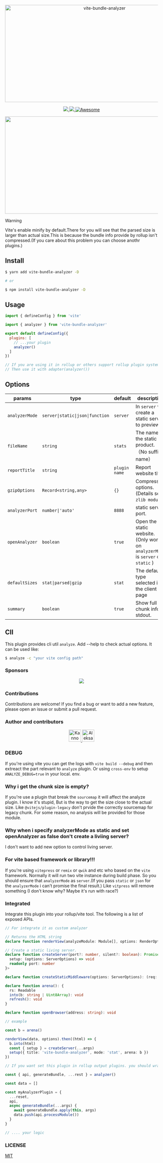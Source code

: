 <p align="center">
  <img src="https://socialify.git.ci/nonzzz/vite-bundle-analyzer/image?font=KoHo&language=1&logo=https%3A%2F%2Favatars.githubusercontent.com%2Fu%2F65625612%3Fs%3D200%26v%3D4&name=1&owner=1&pattern=Circuit%20Board&theme=Auto" alt="vite-bundle-analyzer" width="640" height="320" />
<p>
<p align="center">
  <a href="https://npmjs.com/package/vite-bundle-analyzer">
    <img src="https://img.shields.io/npm/v/vite-bundle-analyzer.svg">
  </a>
  <a href="https://npmjs.com/package/vite-bundle-analyzer">
    <img src="https://img.shields.io/npm/dm/vite-bundle-analyzer.svg">
  </a>
  <a href='https://github.com/sindresorhus/awesome'>
    <img src='https://cdn.rawgit.com/sindresorhus/awesome/d7305f38d29fed78fa85652e3a63e154dd8e8829/media/badge.svg' alt='Awesome'>
  </a>
</p>

<p align="center">
  <img src="./imgs/now.gif" width="640" height="320" />
</p>

> [!WARNING]
> Vite's enable minify by default.There for you will see that the parsed size is larger than actual size.This is because the bundle info
> provide by rollup isn't compressed.(If you care about this problem you can choose anothr plugins.)

## Install

```bash
$ yarn add vite-bundle-analyzer -D

# or

$ npm install vite-bundle-analyzer -D
```

## Usage

```js
import { defineConfig } from 'vite'

import { analyzer } from 'vite-bundle-analyzer'

export default defineConfig({
  plugins: [
    // ...your plugin
    analyzer()
  ]
})

// If you are using it in rollup or others support rollup plugin system you can import 'adapter' from package.
// Then use it with adapter(analyzer())
```

## Options

| params         | type                             | default       | description                                                                      |
| -------------- | -------------------------------- | ------------- | -------------------------------------------------------------------------------- |
| `analyzerMode` | `server\|static\|json\|function` | `server`      | In `server` will create a static server to preview.                              |
| `fileName`     | `string`                         | `stats`       | The name of the static product.（No suffix name）                                |
| `reportTitle`  | `string`                         | `plugin name` | Report website title.                                                            |
| `gzipOptions`  | `Record<string,any>`             | `{}`          | Compression options. (Details see `zlib module`)                                 |
| `analyzerPort` | `number\|'auto'`                 | `8888`        | static server port.                                                              |
| `openAnalyzer` | `boolean`                        | `true`        | Open the static website. (Only works on `analyzerMode` is `server` or `static` ) |
| `defaultSizes` | `stat\|parsed\|gzip`             | `stat`        | The default type selected in the client page                                     |
| `summary`      | `boolean`                        | `true`        | Show full chunk info to stdout.                                                  |

## ClI

This plugin provides cli util `analyze`. Add --help to check actual options. It can be used like:

```bash
$ analyze -c "your vite config path"
```

### Sponsors

<p align="center">
  <a href="https://cdn.jsdelivr.net/gh/nonzzz/sponsors/sponsorkit/sponsors.svg">
    <img src="https://cdn.jsdelivr.net/gh/nonzzz/sponsors/sponsorkit/sponsors.svg"/>
  </a>
</p>

### Contributions

Contributions are welcome! If you find a bug or want to add a new feature, please open an issue or submit a pull
request.

### Author and contributors

<p align="center">
  <a href="https://github.com/nonzzz">
    <img src="https://avatars.githubusercontent.com/u/52351095?v=4&s=40" width="40" height="40" alt="Kanno">
  </a>
  <a href="https://github.com/contributor1">
    <img src="https://avatars.githubusercontent.com/u/77048647?v=4&s=40" width="40" height="40" alt="Aleksandr Mitskevich">
  </a>
  <!-- Add more contributors as needed -->
</p>

### DEBUG

If you're using vite you can get the logs with `vite build --debug` and then extreact the part relevant to `analyze` plugin. Or using `cross-env` to setup `ANALYZE_DEBUG=true` in your local.
env.

### Why i get the chunk size is empty?

If you're use a plugin that break the `sourcemap` it will affect the analyze plugin. I know it's stupid, But is the way to get the size close to the actual size. Like `@vitejs/plugin-legacy` don't prvide
the correctly sourcemap for legacy chunk. For some reason, no analysis will be provided for those module.

### Why when i specify analyzerMode as static and set openAnalyzer as false don't create a liviing server?

I don't want to add new option to control living server.

### For vite based framework or library!!!

If you're using `vitepress` or `remix` or `qwik` and etc who based on the `vite` framework. Normally it will run two vite instance during build phase. So you
should ensure that `analyzerMode` as `server`.(If you pass `static` or `json` for the `analyzerMode` i can't promise the final result.) Like `vitpress` will remove
something (I don't know why? Maybe it's run with race?)

### Integrated

Integrate this plugin into your rollup/vite tool. The following is a list of exposed APIs.

```ts
// For integrate it as custom analyzer

// Returns the HTML string
declare function renderView(analyzeModule: Module[], options: RenderOptions): Promise<string>

// Create a static living server.
declare function createServer(port?: number, silent?: boolean): Promise<{
  setup: (options: ServerOptions) => void
  readonly port: number
}>

declare function createStaticMiddleware(options: ServerOptions): (req: http.IncomingMessage, res: http.ServerResponse) => void

declare function arena(): {
  rs: Readable
  into(b: string | Uint8Array): void
  refresh(): void
}

declare function openBrowser(address: string): void

// example

const b = arena()

renderView(data, options).then((html) => {
  b.into(html)
  const { setup } = createServer(...args)
  setup({ title: 'vite-bundle-analyzer', mode: 'stat', arena: b })
})

// If you want set this plugin in rollup output plugins. you should wrapper plugin `generateBundle` by your self.

const { api, generateBundle, ...rest } = analyzer()

const data = []

const myAnalyzerPlugin = {
  ...reset,
  api,
  async generateBundle(...args) {
    await generateBundle.apply(this, args)
    data.push(api.processModule())
  }
}

// .... your logic
```

### LICENSE

[MIT](./LICENSE)
